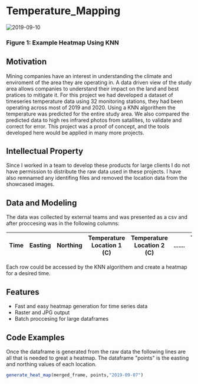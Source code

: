 # Temperature_Mapping

![2019-09-10](https://user-images.githubusercontent.com/78721353/108019527-474bde80-6fcf-11eb-83b0-63e0d6051483.png)
### Figure 1: Example Heatmap Using KNN

## Motivation 
Mining companies have an interest in understanding the climate and enviroment of the area they are operating in. A data driven view of the study area allows companies to understand their impact on the land and best pratices to mitigate it. For this project we had developed a dataset of timeseries temperature data using 32 monitoring stations, they had been operating across most of 2019 and 2020. Using a KNN algorithem the temperature was predicted for the entire study area. We also compared the predicted data to high res infrared photos from satallites, to validate and correct for error. This project was a proof of concept, and the tools developed here would be applied in many more projects. 

## Intellectual Property
Since I worked in a team to develop these products for large clients I do not have permission to distribute the raw data used in these projects. I have also remnamed any identifing files and removed the location data from the showcased images.

## Data and Modeling
The data was collected by external teams and was presented as a csv and after proccesing was in the following columns: 

|Time|Easting|Northing|Temperature Location 1 (C)|Temperature Location 2 (C)|.......|Temperature Location 32 (C)|
|----|-------|--------|--------------------------|--------------------------|-------|---------------------------|

Each row could be accessed by the KNN algorithem and create a heatmap for a desired time.

## Features 
- Fast and easy heatmap generation for time series data
- Raster and JPG output 
- Batch proccesing for large dataframes 

## Code Examples

Once the dataframe is generated from the raw data the following lines are all that is needed to great a heatmap. The dataframe "points" is the easting and northing values of each location. 
```R
generate_heat_map(merged_frame, points,"2019-09-07")
```








